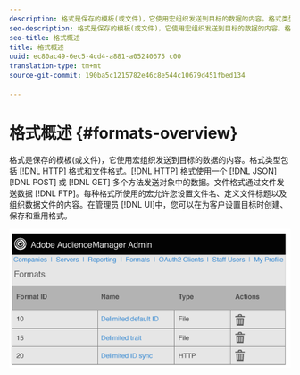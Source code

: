 ```yaml
---
description: 格式是保存的模板(或文件)，它使用宏组织发送到目标的数据的内容。格式类型包括HTTP格式和文件格式。HTTP格式使用POST或GET方法在JSON对象中发送数据。文件格式通过FTP在文件中发送数据。每种格式所使用的宏允许您设置文件名、定义文件标题以及组织数据文件的内容。在管理员UI中，您可以在为客户设置目标时创建、保存和重用格式。
seo-description: 格式是保存的模板(或文件)，它使用宏组织发送到目标的数据的内容。格式类型包括HTTP格式和文件格式。HTTP格式使用POST或GET方法在JSON对象中发送数据。文件格式通过FTP在文件中发送数据。每种格式所使用的宏允许您设置文件名、定义文件标题以及组织数据文件的内容。在管理员UI中，您可以在为客户设置目标时创建、保存和重用格式。
seo-title: 格式概述
title: 格式概述
uuid: ec80ac49-6ec5-4cd4-a881-a05240675 c00
translation-type: tm+mt
source-git-commit: 190ba5c1215782e46c8e544c10679d451fbed134

---
```



# 格式概述 {#formats-overview}

格式是保存的模板(或文件)，它使用宏组织发送到目标的数据的内容。格式类型包括 [!DNL HTTP] 格式和文件格式。[!DNL HTTP] 格式使用一个 [!DNL JSON][!DNL POST] 或 [!DNL GET] 多个方法发送对象中的数据。文件格式通过文件发送数据 [!DNL FTP]。每种格式所使用的宏允许您设置文件名、定义文件标题以及组织数据文件的内容。在管理员 [!DNL UI]中，您可以在为客户设置目标时创建、保存和重用格式。

![](assets/formats.png)